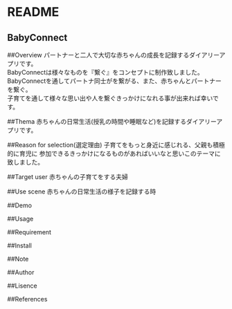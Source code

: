 # README

## BabyConnect

##Overview
パートナーと二人で大切な赤ちゃんの成長を記録するダイアリーアプリです。<br>
BabyConnectは様々なものを『繋ぐ』をコンセプトに制作致しました。<br>
BabyConnectを通してパートナ同士がを繋がる、また、赤ちゃんとパートナーを繋ぐ。<br>
子育てを通して様々な思い出や人を繋ぐきっかけになれる事が出来れば幸いです。<br>

##Thema
赤ちゃんの日常生活(授乳の時間や睡眠など)を記録するダイアリーアプリです。


##Reason for selection(選定理由)
子育てをもっと身近に感じれる、父親も積極的に育児に
参加できるきっかけになるものがあればいいなと思いこのテーマに致しました。


##Target user
赤ちゃんの子育てをする夫婦


##Use scene
赤ちゃんの日常生活の様子を記録する時

##Demo


##Usage


##Requirement


##Install


##Note


##Author


##Lisence


##References